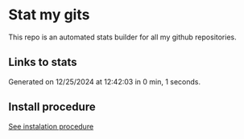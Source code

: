 # Stat my gits

This repo is an automated stats builder for all my github repositories.

## Links to stats


Generated on 12/25/2024 at 12:42:03 in 0 min, 1 seconds.

## Install procedure

[See instalation procedure](./src/install.md)
